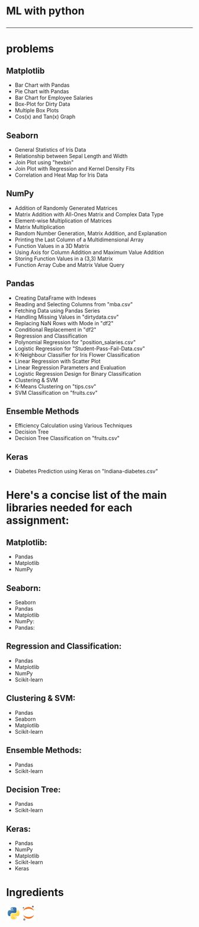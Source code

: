 # ML with python <hr>

# problems

## Matplotlib
- Bar Chart with Pandas
- Pie Chart with Pandas
- Bar Chart for Employee Salaries
- Box-Plot for Dirty Data
- Multiple Box Plots
- Cos(x) and Tan(x) Graph

## Seaborn
- General Statistics of Iris Data
- Relationship between Sepal Length and Width
- Join Plot using "hexbin"
- Join Plot with Regression and Kernel Density Fits
- Correlation and Heat Map for Iris Data

## NumPy
- Addition of Randomly Generated Matrices
- Matrix Addition with All-Ones Matrix and Complex Data Type
- Element-wise Multiplication of Matrices
- Matrix Multiplication
- Random Number Generation, Matrix Addition, and Explanation
- Printing the Last Column of a Multidimensional Array
- Function Values in a 3D Matrix
- Using Axis for Column Addition and Maximum Value Addition
- Storing Function Values in a (3,3) Matrix
- Function Array Cube and Matrix Value Query

## Pandas
- Creating DataFrame with Indexes
- Reading and Selecting Columns from "mba.csv"
- Fetching Data using Pandas Series
- Handling Missing Values in "dirtydata.csv"
- Replacing NaN Rows with Mode in "df2"
- Conditional Replacement in "df2"
- Regression and Classification
- Polynomial Regression for "position_salaries.csv"
- Logistic Regression for "Student-Pass-Fail-Data.csv"
- K-Neighbour Classifier for Iris Flower Classification
- Linear Regression with Scatter Plot
- Linear Regression Parameters and Evaluation
- Logistic Regression Design for Binary Classification
- Clustering & SVM
- K-Means Clustering on "tips.csv"
- SVM Classification on "fruits.csv"

## Ensemble Methods
- Efficiency Calculation using Various Techniques
- Decision Tree
- Decision Tree Classification on "fruits.csv"

## Keras
- Diabetes Prediction using Keras on "Indiana-diabetes.csv"


# Here's a concise list of the main libraries needed for each assignment:

## Matplotlib:

- Pandas
- Matplotlib
- NumPy

 ## Seaborn:
 
- Seaborn
- Pandas
- Matplotlib
- NumPy:
- Pandas:


## Regression and Classification:

- Pandas
- Matplotlib
- NumPy
- Scikit-learn

## Clustering & SVM:

- Pandas
- Seaborn
- Matplotlib
- Scikit-learn
 
## Ensemble Methods:

- Pandas
- Scikit-learn

## Decision Tree:

- Pandas
- Scikit-learn

## Keras:

- Pandas
- NumPy
- Matplotlib
- Scikit-learn
- Keras

# Ingredients
<img src="https://raw.githubusercontent.com/devicons/devicon/master/icons/python/python-original.svg" alt="python" width="40" height="40"/><img src="https://raw.githubusercontent.com/devicons/devicon/master/icons/jupyter/jupyter-original.svg" alt="python" width="40" height="40"/>


